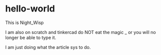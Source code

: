 # hello-world

This is Night_Wisp

I am also on scratch and tinkercad
do NOT eat the magic _ or you will no longer be able to type it.

I am just doing what the article sys to do.
